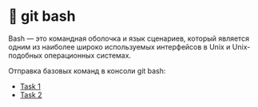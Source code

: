 # 📌 git bash

Bash — это командная оболочка и язык сценариев, который является одним из наиболее широко используемых интерфейсов в Unix и Unix-подобных операционных системах.

Отправка базовых команд в консоли git bash:

- [Task 1](https://drive.google.com/drive/folders/1QB8oHV7bW4-5_R_k-J7eQ3Ic_6KGNr9O?usp=drive_link)
- [Task 2](https://drive.google.com/drive/folders/1hz3_0YaS8m_esYyiC1DvyspYxRp3c98Q?usp=drive_link)
